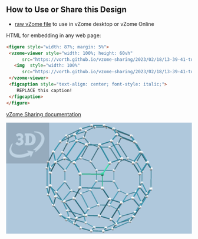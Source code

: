 
## How to Use or Share this Design

 - [raw vZome file](<https://raw.githubusercontent.com/vorth/vzome-sharing/main/2023/02/18/13-39-41-turquoise-grid/turquoise-grid.vZome>) to use in vZome desktop or vZome Online
 
 HTML for embedding in any web page:
 ```html
<figure style="width: 87%; margin: 5%">
  <vzome-viewer style="width: 100%; height: 60vh"
       src="https://vorth.github.io/vzome-sharing/2023/02/18/13-39-41-turquoise-grid/turquoise-grid.vZome" >
    <img  style="width: 100%"
       src="https://vorth.github.io/vzome-sharing/2023/02/18/13-39-41-turquoise-grid/turquoise-grid.png" >
  </vzome-viewer>
  <figcaption style="text-align: center; font-style: italic;">
     REPLACE this caption!
  </figcaption>
</figure>
 ```

[vZome Sharing documentation](https://vzome.github.io/vzome/sharing.html#how-it-works)

![Image](<turquoise-grid.png>)

